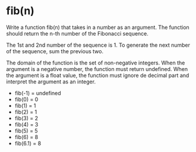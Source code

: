 <h1>fib(n)</h1>

<p>Write a function fib(n) that takes in a number as an argument. The function should return the n-th number of the Fibonacci sequence.</p>

<p>The 1st and 2nd number of the sequence is 1. To generate the next number of the sequence, sum the previous two.</p>

<p>The domain of the function is the set of non-negative integers. When the argument is a negative number, the function must return undefined. When the argument is a float value, the function must ignore de decimal part and interpret the argument as an integer.</p>

<ul>
  <li>fib(-1) = undefined</li>
  <li>fib(0) = 0 </li>
  <li>fib(1) = 1</li>
  <li>fib(2) = 1</li>
  <li>fib(3) = 2</li>
  <li>fib(4) = 3</li>
  <li>fib(5) = 5</li>
  <li>fib(6) = 8</li>
  <li>fib(6.1) = 8</li>
</ul>

